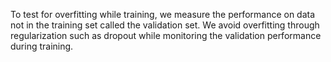 To test for overfitting while training, we measure the performance on data not in the training set called the validation set. We avoid overfitting through regularization such as dropout while monitoring the validation performance during training.
